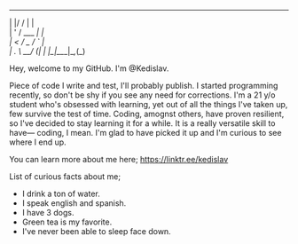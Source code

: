 <!---
Kedislav/Kedislav is a ✨ special ✨ repository because its `README.md` (this file) appears on your GitHub profile.
You can click the Preview link to take a look at your changes.
--->
  _  __        _   
 | |/ /       | |  
 | ' / ___  __| |  
 |  < / _ \/ _` |  
 | . \  __/ (_| |_ 
 |_|\_\___|\__,_(_)

Hey, welcome to my GitHub. I'm @Kedislav.

Piece of code I write and test, I'll probably publish. I started programming recently, so don't be shy if you see any need for corrections. I'm a 21 y/o student who's obsessed with learning, yet out of all the things I've taken up, few survive the test of time. Coding, amognst others, have proven resilient, so I've decided to stay learning it for a while. It is a really versatile skill to have— coding, I mean. I'm glad to have picked it up and I'm curious to see where I end up.

You can learn more about me here; https://linktr.ee/kedislav

List of curious facts about me;
- I drink a ton of water.
- I speak english and spanish.
- I have 3 dogs.
- Green tea is my favorite.
- I've never been able to sleep face down.

